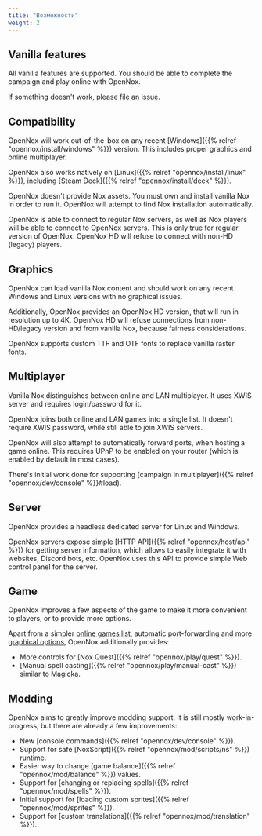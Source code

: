 ```yaml
---
title: "Возможности"
weight: 2
---
```


## Vanilla features

All vanilla features are supported. You should be able to complete the campaign and play online with OpenNox.

If something doesn't work, please [file an issue](https://github.com/noxworld-dev/opennox/issues/new/choose).

## Compatibility

OpenNox will work out-of-the-box on any recent [Windows]({{% relref "opennox/install/windows" %}}) version. This includes proper graphics and online multiplayer.

OpenNox also works natively on [Linux]({{% relref "opennox/install/linux" %}}), including [Steam Deck]({{% relref "opennox/install/deck" %}}).

OpenNox doesn't provide Nox assets. You must own and install vanilla Nox in order to run it.
OpenNox will attempt to find Nox installation automatically.

OpenNox is able to connect to regular Nox servers, as well as Nox players will be able to connect to OpenNox servers.
This is only true for regular version of OpenNox. OpenNox HD will refuse to connect with non-HD (legacy) players.

## Graphics

OpenNox can load vanilla Nox content and should work on any recent Windows and Linux versions with no graphical issues.

Additionally, OpenNox provides an OpenNox HD version, that will run in resolution up to 4K.
OpenNox HD will refuse connections from non-HD/legacy version and from vanilla Nox, because fairness considerations.

OpenNox supports custom TTF and OTF fonts to replace vanilla raster fonts.

## Multiplayer

Vanilla Nox distinguishes between online and LAN multiplayer. It uses XWIS server and requires login/password for it.

OpenNox joins both online and LAN games into a single list. It doesn't require XWIS password, while still able to join XWIS servers.

OpenNox will also attempt to automatically forward ports, when hosting a game online.
This requires UPnP to be enabled on your router (which is enabled by default in most cases).

There's initial work done for supporting [campaign in multiplayer]({{% relref "opennox/dev/console" %}}#load).

## Server

OpenNox provides a headless dedicated server for Linux and Windows.

OpenNox servers expose simple [HTTP API]({{% relref "opennox/host/api" %}}) for getting server information,
which allows to easily integrate it with websites, Discord bots, etc.
OpenNox uses this API to provide simple Web control panel for the server.

## Game

OpenNox improves a few aspects of the game to make it more convenient to players, or to provide more options.

Apart from a simpler [online games list](#multiplayer), automatic port-forwarding and more [graphical options](#graphics),
OpenNox additionally provides:

- More controls for [Nox Quest]({{% relref "opennox/play/quest" %}}).
- [Manual spell casting]({{% relref "opennox/play/manual-cast" %}}) similar to Magicka.

## Modding

OpenNox aims to greatly improve modding support. It is still mostly work-in-progress, but there are already a few improvements:

- New [console commands]({{% relref "opennox/dev/console" %}}).
- Support for safe [NoxScript]({{% relref "opennox/mod/scripts/ns" %}}) runtime.
- Easier way to change [game balance]({{% relref "opennox/mod/balance" %}}) values.
- Support for [changing or replacing spells]({{% relref "opennox/mod/spells" %}}).
- Initial support for [loading custom sprites]({{% relref "opennox/mod/sprites" %}}).
- Support for [custom translations]({{% relref "opennox/mod/translation" %}}).
